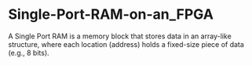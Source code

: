 # Single-Port-RAM-on-an_FPGA
A Single Port RAM is a memory block that stores data in an array-like structure, where each location (address) holds a fixed-size piece of data (e.g., 8 bits).
